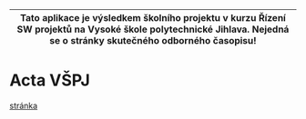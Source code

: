 ﻿| Tato aplikace je výsledkem školního projektu v kurzu Řízení SW projektů na Vysoké škole polytechnické Jihlava. Nejedná se o stránky skutečného odborného časopisu! |
| --- |

# Acta VŠPJ



[stránka](195.113.207.163/~jirmus/RSP/index.php)

